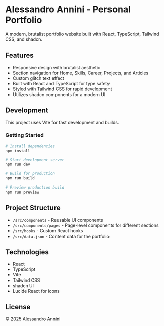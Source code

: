 # Alessandro Annini - Personal Portfolio

A modern, brutalist portfolio website built with React, TypeScript, Tailwind CSS, and shadcn.

## Features

- Responsive design with brutalist aesthetic
- Section navigation for Home, Skills, Career, Projects, and Articles
- Custom glitch text effect
- Built with React and TypeScript for type safety
- Styled with Tailwind CSS for rapid development
- Utilizes shadcn components for a modern UI

## Development

This project uses Vite for fast development and builds.

### Getting Started

```bash
# Install dependencies
npm install

# Start development server
npm run dev

# Build for production
npm run build

# Preview production build
npm run preview
```

## Project Structure

- `/src/components` - Reusable UI components
- `/src/components/pages` - Page-level components for different sections
- `/src/hooks` - Custom React hooks
- `/src/data.json` - Content data for the portfolio

## Technologies

- React
- TypeScript
- Vite
- Tailwind CSS
- shadcn UI
- Lucide React for icons

## License

© 2025 Alessandro Annini

